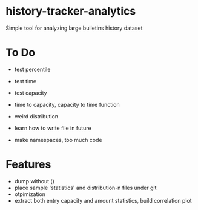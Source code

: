 history-tracker-analytics
=========================

Simple tool for analyzing large bulletins history dataset


To Do
=====
- test percentile
- test time
- test capacity
- time to capacity, capacity to time function

- weird distribution
- learn how to write file in future
- make namespaces, too much code


Features
========
- dump without ()
- place sample 'statistics' and distribution-n files under git
- otpimization
- extract both entry capacity and amount statistics, build correlation plot